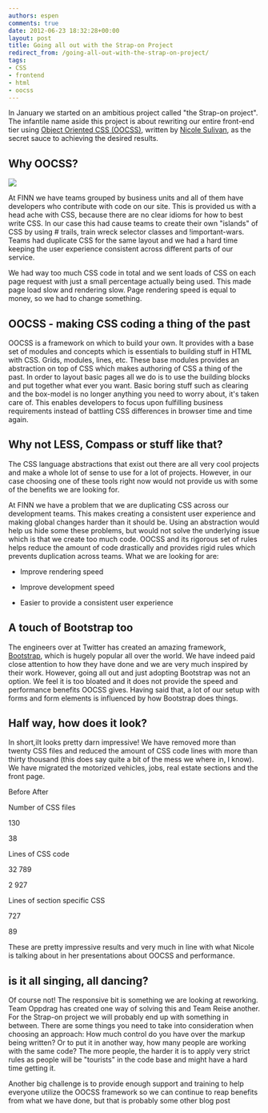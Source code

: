 ```yaml
---
authors: espen
comments: true
date: 2012-06-23 18:32:28+00:00
layout: post
title: Going all out with the Strap-on Project
redirect_from: /going-all-out-with-the-strap-on-project/
tags:
- CSS
- frontend
- html
- oocss
---
```


In January we started on an ambitious project called "the Strap-on project". The infantile name aside this project is about rewriting our entire front-end tier using [Object Oriented CSS (OOCSS)](http://oocss.org/), written by [Nicole Sulivan](http://www.stubbornella.org/), as the secret sauce to achieving the desired results.





## Why OOCSS?


![](http://www.sonaa.co.uk/assets/images/articles/oocss-lrg.jpg)


At FINN we have teams grouped by business units and all of them have developers who contribute with code on our site. This is provided us with a head ache with CSS, because there are no clear idioms for how to best write CSS. In our case this had cause teams to create their own "islands" of CSS by using # trails, train wreck selector classes and !important-wars. Teams had duplicate CSS for the same layout and we had a hard time keeping the user experience consistent across different parts of our service.




We had way too much CSS code in total and we sent loads of CSS on each page request with just a small percentage actually being used. This made page load slow and rendering slow. Page rendering speed is equal to money, so we had to change something.




## OOCSS - making CSS coding a thing of the past




OOCSS is a framework on which to build your own. It provides with a base set of modules and concepts which is essentials to building stuff in HTML with CSS. Grids, modules, lines, etc. These base modules provides an abstraction on top of CSS which makes authoring of CSS a thing of the past. In order to layout basic pages all we do is to use the building blocks and put together what ever you want. Basic boring stuff such as clearing and the box-model is no longer anything you need to worry about, it's taken care of. This enables developers to focus upon fulfilling business requirements instead of battling CSS differences in browser time and time again.





## Why not LESS, Compass or stuff like that?




The CSS language abstractions that exist out there are all very cool projects and make a whole lot of sense to use for a lot of projects. However, in our case choosing one of these tools right now would not provide us with some of the benefits we are looking for.





At FINN we have a problem that we are duplicating CSS across our development teams. This makes creating a consistent user experience and making global changes harder than it should be. Using an abstraction would help us hide some these problems, but would not solve the underlying issue which is that we create too much code. OOCSS and its rigorous set of rules helps reduce the amount of code drastically and provides rigid rules which prevents duplication across teams. What we are looking for are:






  * Improve rendering speed


  * Improve development speed


  * Easier to provide a consistent user experience





## A touch of Bootstrap too




The engineers over at Twitter has created an amazing framework, [Bootstrap](http://twitter.github.com/bootstrap/), which is hugely popular all over the world. We have indeed paid close attention to how they have done and we are very much inspired by their work. However, going all out and just adopting Bootstrap was not an option. We feel it is too bloated and it does not provide the speed and performance benefits OOCSS gives.
Having said that, a lot of our setup with forms and form elements is influenced by how Bootstrap does things.





## Half way, how does it look?




In short,iIt looks pretty darn impressive! We have removed more than twenty CSS files and reduced the amount of CSS code lines with more than thirty thousand (this does say quite a bit of the mess we where in, I know). We have migrated the motorized vehicles, jobs, real estate sections and the front page.










Before
After







Number of CSS files


130


38





Lines of CSS code


32 789


2 927





Lines of section specific CSS


727


89





These are pretty impressive results and very much in line with what Nicole is talking about in her presentations about OOCSS and performance.




## is it all singing, all dancing?




Of course not! The responsive bit is something we are looking at reworking. Team Oppdrag has created one way of solving this and Team Reise another. For the Strap-on project we will probably end up with something in between. There are some things you need to take into consideration when choosing an approach:
How much control do you have over the markup being written? Or to put it in another way, how many people are working with the same code? The more people, the harder it is to apply very strict rules as people will be "tourists" in the code base and might have a hard time getting it.




Another big challenge is to provide enough support and training to help everyone utilize the OOCSS framework so we can continue to reap benefits from what we have done, but that is probably some other blog post
